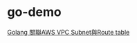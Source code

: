 # go-demo
[Golang 關聯AWS VPC Subnet與Route table](https://matthung0807.blogspot.com/2023/03/go-associates-aws-vpc-subnet-with-route-table.html)

